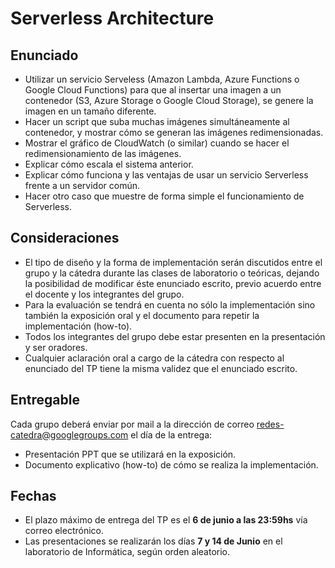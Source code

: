 # Serverless Architecture

## Enunciado

- Utilizar un servicio Serveless (Amazon Lambda, Azure Functions o Google Cloud Functions) para que al insertar una imagen a un contenedor (S3, Azure Storage o Google Cloud Storage), se genere la imagen en un tamaño diferente.
- Hacer un script que suba muchas imágenes simultáneamente al contenedor, y mostrar cómo se generan las imágenes redimensionadas.
- Mostrar el gráfico de CloudWatch (o similar) cuando se hacer el redimensionamiento de las imágenes.
- Explicar cómo escala el sistema anterior.
- Explicar cómo funciona y las ventajas de usar un servicio Serverless frente a un servidor común.
- Hacer otro caso que muestre de forma simple el funcionamiento de Serverless.

## Consideraciones

- El tipo de diseño y la forma de implementación serán discutidos entre el grupo y la cátedra durante las clases de laboratorio o teóricas, dejando la posibilidad de modificar éste enunciado escrito, previo acuerdo entre el docente y los integrantes del grupo.
- Para la evaluación se tendrá en cuenta no sólo la implementación sino también la exposición oral y el documento para repetir la implementación (how-to).
- Todos los integrantes del grupo debe estar presenten en la presentación y ser oradores.
- Cualquier aclaración oral a cargo de la cátedra con respecto al enunciado del TP tiene la misma validez que el enunciado escrito.

## Entregable

Cada grupo deberá enviar por mail a la dirección de correo redes-catedra@googlegroups.com el día de la entrega:

- Presentación PPT que se utilizará en la exposición.
- Documento explicativo (how-to) de cómo se realiza la implementación.

## Fechas

- El plazo máximo de entrega del TP es el **6 de junio a las 23:59hs** vía correo electrónico.
- Las presentaciones se realizarán los días **7 y 14 de Junio** en el laboratorio de Informática, según orden aleatorio.
